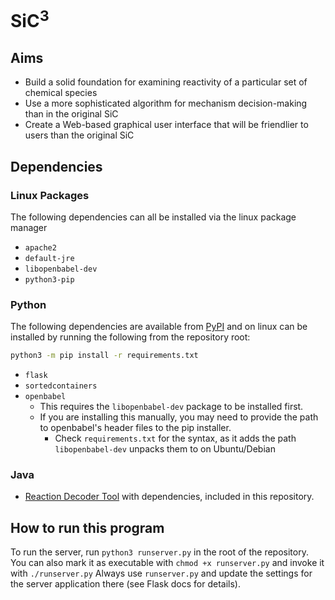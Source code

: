 # SiC<sup>3</sup>

## Aims

- Build a solid foundation for examining reactivity of a particular set of chemical species
- Use a more sophisticated algorithm for mechanism decision-making than in the original SiC
- Create a Web-based graphical user interface that will be friendlier to users than the original SiC

## Dependencies

### Linux Packages
The following dependencies can all be installed via the linux package manager

- `apache2`
- `default-jre`
- `libopenbabel-dev`
- `python3-pip`

### Python
The following dependencies are available from [PyPI](https://pypi.org/) and on linux can be installed by running the following from the repository root:  
```bash
python3 -m pip install -r requirements.txt
```

- `flask`
- `sortedcontainers`
- `openbabel` 
  - This requires the `libopenbabel-dev` package to be installed first.
  - If you are installing this manually, you may need to provide the path to openbabel's header files to the pip installer.
    - Check `requirements.txt` for the syntax, as it adds the path `libopenbabel-dev` unpacks them to on Ubuntu/Debian

### Java

- [Reaction Decoder Tool](https://github.com/asad/ReactionDecoder) with dependencies, included in this repository.


## How to run this program
To run the server, run `python3 runserver.py` in the root of the repository.
You can also mark it as executable with `chmod +x runserver.py` and invoke it with `./runserver.py` 
Always use `runserver.py` and update the settings for the server application there (see Flask docs for details).